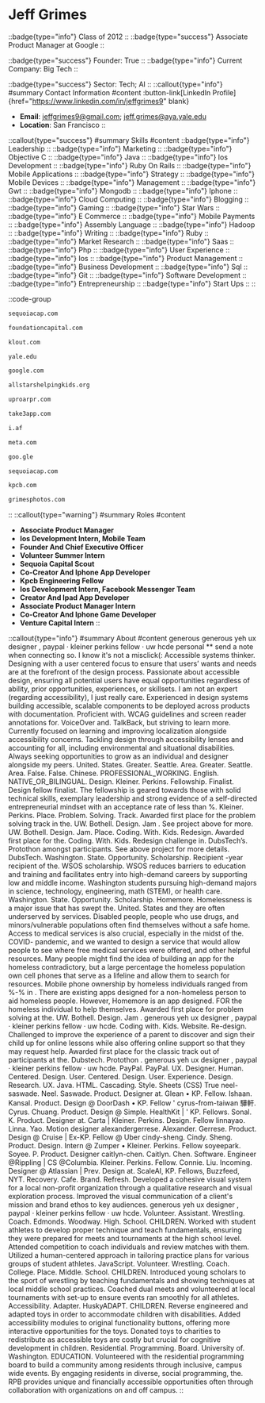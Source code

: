 # Jeff Grimes
::badge{type="info"}
Class of 2012
::
::badge{type="success"}
Associate Product Manager at Google
::

::badge{type="success"}
Founder: True
::
::badge{type="info"}
Current Company: Big Tech
::

::badge{type="success"}
Sector: Tech; AI
::
::callout{type="info"}
#summary
Contact Information
#content
:button-link[LinkedIn Profile]{href="https://www.linkedin.com/in/jeffgrimes9" blank}
- **Email**: jeffgrimes9@gmail.com; jeff.grimes@aya.yale.edu
- **Location**: San Francisco
::

::callout{type="success"}
#summary
Skills
#content
::badge{type="info"}
Leadership
::
::badge{type="info"}
Marketing
::
::badge{type="info"}
Objective C
::
::badge{type="info"}
Java
::
::badge{type="info"}
Ios Development
::
::badge{type="info"}
Ruby On Rails
::
::badge{type="info"}
Mobile Applications
::
::badge{type="info"}
Strategy
::
::badge{type="info"}
Mobile Devices
::
::badge{type="info"}
Management
::
::badge{type="info"}
Gwt
::
::badge{type="info"}
Mongodb
::
::badge{type="info"}
Iphone
::
::badge{type="info"}
Cloud Computing
::
::badge{type="info"}
Blogging
::
::badge{type="info"}
Gaming
::
::badge{type="info"}
Star Wars
::
::badge{type="info"}
E Commerce
::
::badge{type="info"}
Mobile Payments
::
::badge{type="info"}
Assembly Language
::
::badge{type="info"}
Hadoop
::
::badge{type="info"}
Writing
::
::badge{type="info"}
Ruby
::
::badge{type="info"}
Market Research
::
::badge{type="info"}
Saas
::
::badge{type="info"}
Php
::
::badge{type="info"}
User Experience
::
::badge{type="info"}
Ios
::
::badge{type="info"}
Product Management
::
::badge{type="info"}
Business Development
::
::badge{type="info"}
Sql
::
::badge{type="info"}
Git
::
::badge{type="info"}
Software Development
::
::badge{type="info"}
Entrepreneurship
::
::badge{type="info"}
Start Ups
::
::

::code-group
```bash [Sequoia Capital]
sequoiacap.com
```
```bash [Foundation Capital]
foundationcapital.com
```
```bash [klout]
klout.com
```
```bash [Yale University]
yale.edu
```
```bash [Google]
google.com
```
```bash [All-Stars Helping Kids]
allstarshelpingkids.org
```
```bash [Uproar PR]
uproarpr.com
```
```bash [Shades]
take3app.com
```
```bash [regardeR solO a staR warS storY streaminG vF gratuiTcompleT]
i.af
```
```bash [Meta]
meta.com
```
```bash [Google]
goo.gle
```
```bash [Sequoia Capital India]
sequoiacap.com
```
```bash [Kleiner Perkins Caufield & Byers]
kpcb.com
```
```bash [Grimesphotos.Com]
grimesphotos.com
```
::
::callout{type="warning"}
#summary
Roles
#content
- **Associate Product Manager**
- **Ios Development Intern, Mobile Team**
- **Founder And Chief Executive Officer**
- **Volunteer Summer Intern**
- **Sequoia Capital Scout**
- **Co-Creator And Iphone App Developer**
- **Kpcb Engineering Fellow**
- **Ios Development Intern, Facebook Messenger Team**
- **Creator And Ipad App Developer**
- **Associate Product Manager Intern**
- **Co-Creator And Iphone Game Developer**
- **Venture Capital Intern**
::

::callout{type="info"}
#summary
About
#content
generous generous yeh ux designer , paypal · kleiner perkins fellow · uw hcde personal ** send a note when connecting so. I know it's not a misclick(: Accessible systems thinker. Designing with a user centered focus to ensure that users’ wants and needs are at the forefront of the design process. Passionate about accessible design, ensuring all potential users have equal opportunities regardless of ability, prior opportunities, experiences, or skillsets. I am not an expert (regarding accessibility), I just really care. Experienced in design systems building accessible, scalable components to be deployed across products with documentation. Proficient with. WCAG guidelines and screen reader annotations for. VoiceOver and. TalkBack, but striving to learn more. Currently focused on learning and improving localization alongside accessibility concerns. Tackling design through accessibility lenses and accounting for all, including environmental and situational disabilities. Always seeking opportunities to grow as an individual and designer alongside my peers. United. States. Greater. Seattle. Area. Greater. Seattle. Area. False. False. Chinese. PROFESSIONAL_WORKING. English. NATIVE_OR_BILINGUAL. Design. Kleiner. Perkins. Fellowship. Finalist. Design fellow finalist. The fellowship is geared towards those with solid technical skills, exemplary leadership and strong evidence of a self-directed entrepreneurial mindset with an acceptance rate of less than %. Kleiner. Perkins. Place. Problem. Solving. Track. Awarded first place for the problem solving track in the. UW. Bothell. Design. Jam . See project above for more. UW. Bothell. Design. Jam. Place. Coding. With. Kids. Redesign. Awarded first place for the. Coding. With. Kids. Redesign challenge in. DubsTech’s. Protothon amongst participants. See above project for more details. DubsTech. Washington. State. Opportunity. Scholarship. Recipient -year recipient of the. WSOS scholarship. WSOS reduces barriers to education and training and facilitates entry into high-demand careers by supporting low and middle income. Washington students pursuing high-demand majors in science, technology, engineering, math (STEM), or health care. Washington. State. Opportunity. Scholarship. Homemore. Homelessness is a major issue that has swept the. United. States and they are often underserved by services. Disabled people, people who use drugs, and minors/vulnerable populations often find themselves without a safe home. Access to medical services is also crucial, especially in the midst of the. COVID- pandemic, and we wanted to design a service that would allow people to see where free medical services were offered, and other helpful resources. Many people might find the idea of building an app for the homeless contradictory, but a large percentage the homeless population own cell phones that serve as a lifeline and allow them to search for resources. Mobile phone ownership by homeless individuals ranged from %-% in . There are existing apps designed for a non-homeless person to aid homeless people. However, Homemore is an app designed. FOR the homeless individual to help themselves. Awarded first place for problem solving at the. UW. Bothell. Design. Jam . generous yeh ux designer , paypal · kleiner perkins fellow · uw hcde. Coding with. Kids. Website. Re-design. Challenged to improve the experience of a parent to discover and sign their child up for online lessons while also offering online support so that they may request help. Awarded first place for the classic track out of participants at the. Dubstech. Protothon . generous yeh ux designer , paypal · kleiner perkins fellow · uw hcde. PayPal. PayPal. UX. Designer. Human. Centered. Design. User. Centered. Design. User. Experience. Design. Research. UX. Java. HTML. Cascading. Style. Sheets (CSS) True neel-saswade. Neel. Saswade. Product. Designer at. Glean • KP. Fellow. Ishaan. Kansal. Product. Design @ DoorDash • KP. Fellow ' cyrus-from-taiwan 驊軒. Cyrus. Chuang. Product. Design @ Simple. HealthKit | ' KP. Fellows. Sonal. K. Product. Designer at. Carta | Kleiner. Perkins. Design. Fellow linnayao. Linna. Yao. Motion designer alexandergerrese. Alexander. Gerrese. Product. Design @ Cruise | Ex-KP. Fellow @ Uber cindy-sheng. Cindy. Sheng. Product. Design. Intern @ Zumper • Kleiner. Perkins. Fellow soyeepark. Soyee. P. Product. Designer caitlyn-chen. Caitlyn. Chen. Software. Engineer @Rippling | CS @Columbia. Kleiner. Perkins. Fellow. Connie. Liu. Incoming. Designer @ Atlassian | Prev. Design at. ScaleAI, KP. Fellows, Buzzfeed, NYT. Recovery. Cafe. Brand. Refresh. Developed a cohesive visual system for a local non-profit organization through a qualitative research and visual exploration process. Improved the visual communication of a client's mission and brand ethos to key audiences. generous yeh ux designer , paypal · kleiner perkins fellow · uw hcde. Volunteer. Assistant. Wrestling. Coach. Edmonds. Woodway. High. School. CHILDREN. Worked with student athletes to develop proper technique and teach fundamentals, ensuring they were prepared for meets and tournaments at the high school level. Attended competition to coach individuals and review matches with them. Utilized a human-centered approach in tailoring practice plans for various groups of student athletes. JavaScript. Volunteer. Wrestling. Coach. College. Place. Middle. School. CHILDREN. Introduced young scholars to the sport of wrestling by teaching fundamentals and showing techniques at local middle school practices. Coached dual meets and volunteered at local tournaments with set-up to ensure events ran smoothly for all athletes. Accessibility. Adapter. HuskyADAPT. CHILDREN. Reverse engineered and adapted toys in order to accommodate children with disabilities. Added accessibility modules to original functionality buttons, offering more interactive opportunities for the toys. Donated toys to charities to redistribute as accessible toys are costly but crucial for cognitive development in children. Residential. Programming. Board. University of. Washington. EDUCATION. Volunteered with the residential programming board to build a community among residents through inclusive, campus wide events. By engaging residents in diverse, social programming, the. RPB provides unique and financially accessible opportunities often through collaboration with organizations on and off campus.
::
